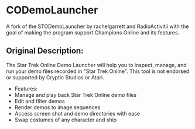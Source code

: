 # CODemoLauncher
A fork of the STODemoLauncher by rachelgarrett and RadioActivitii with the goal of making the program support Champions Online and its features.


## Original Description:

The Star Trek Online Demo Launcher will help you to inspect, manage, and run your demo files recorded in "Star Trek Online". This tool is not endorsed or supported by Cryptic Studios or Atari.

* Features:
* Manage and play back Star Trek Online demo files
* Edit and filter demos
* Render demos to image sequences
* Access screen shot and demo directories with ease
* Swap costumes of any character and ship
